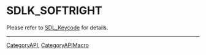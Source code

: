 # SDLK_SOFTRIGHT

Please refer to [SDL_Keycode](SDL_Keycode) for details.

----
[CategoryAPI](CategoryAPI), [CategoryAPIMacro](CategoryAPIMacro)

